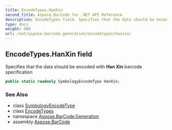 ```yaml
---
title: EncodeTypes.HanXin
second_title: Aspose.BarCode for .NET API Reference
description: EncodeTypes field. Specifies that the data should be encoded with Han Xin barcode specification
type: docs
weight: 400
url: /net/aspose.barcode.generation/encodetypes/hanxin/
---
```

## EncodeTypes.HanXin field

Specifies that the data should be encoded with **Han Xin** barcode specification

```csharp
public static readonly SymbologyEncodeType HanXin;
```

### See Also

* class [SymbologyEncodeType](../../symbologyencodetype/)
* class [EncodeTypes](../)
* namespace [Aspose.BarCode.Generation](../../../aspose.barcode.generation/)
* assembly [Aspose.BarCode](../../../)


